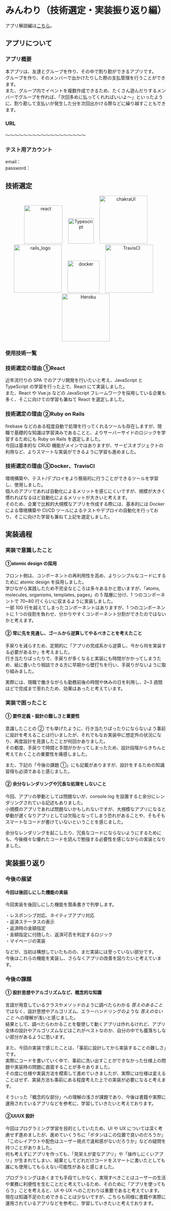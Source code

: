 # みんわり（技術選定・実装振り返り編）

アプリ解説編は[こちら](https://github.com/mizuki0201/minwari-frontend)。

## アプリについて

### アプリ概要

本アプリは、友達とグループを作り、その中で割り勘ができるアプリです。  
グループを作り、そのメンバーで出かけたりした際の支払管理を行うことができます。  
また、グループ内でイベントを複数作成できるため、たくさん遊んだりするメンバーでグループを作れば、「次回多めに払ってくれればいいよ〜」といったように、割り勘して支払いが発生した分を次回出かける際などに繰り越すこともできます。

### URL

〜〜〜〜〜〜〜〜〜〜〜〜〜〜〜〜〜〜

### テスト用アカウント

email：  
password：

## 技術選定

<div width='100%' display='flex' align='center' justify-content='space-around'>
  <img width="120px" alt="react" src="https://user-images.githubusercontent.com/69416789/133558816-9e7cee6b-46d3-460e-90bc-da2b97edcb8c.png">&emsp; 
  <img width="80px" alt="Typescript" src="https://user-images.githubusercontent.com/69416789/133558873-3359dbc4-5ae0-4477-8a58-d7d7a07bafe7.png">&emsp;
  <img width="150px" alt="chakraUI" src="https://user-images.githubusercontent.com/69416789/133559047-33178b3f-b1eb-4f58-9e1a-78578bc36aaa.png">
</div>
<div display='flex' align='center' justify-content='center'>
  <img width="150px" alt="rails_logo" src="https://user-images.githubusercontent.com/69416789/133559112-c0ffdb11-9b81-4c60-9e93-ba04085ab216.png">&emsp;
  <img width="100px" alt="docker" src="https://user-images.githubusercontent.com/69416789/133559125-3e40743f-fea8-4b23-8bd3-f3349949a24d.png">&emsp;
  <img width="150px" alt="TravisCI" src="https://user-images.githubusercontent.com/69416789/133559162-de36673e-8aab-4595-8371-27c0ea6c6f09.png">&emsp;
  <img width="150px" alt="Heroku" src="https://user-images.githubusercontent.com/69416789/133559166-b9afceb8-9a95-49af-99ed-bcbf237f60bb.png">
</div>

### 使用技術一覧

### 技術選定の理由 ①React

近年流行りの SPA でのアプリ開発を行いたいと考え、JavaScript と TypeScript の学習を行った上で、React にて実装しました。  
また、React や Vue.js などの JavaScript フレームワークを採用している企業も多く、そこに向けての学習も兼ねて React を選定しました。

### 技術選定の理由 ②Ruby on Rails

firebase などのある程度自動で処理を行ってくれるツールも存在しますが、現職で基礎的な知識は学習済みであることと、よりサーバーサイドのロジックを学習するためにも Ruby on Rails を選定しました。  
今回は基本的な CRUD 機能がメインではありますが、サービスオブジェクトの利用など、よりスマートな実装ができるように学習も進めました。

### 技術選定の理由 ③Docker、TravisCI

環境構築や、テスト/デプロイをより簡易的に行うことができるツールを学習し、使用しました。  
個人のアプリであれば自動化によるメリットを感じにくいですが、規模が大きく慣れればなるほど自動化によるメリットが大きいと考えます。  
そのため、企業で比較的大規模なアプリを作成する際には、基本的には Docker による環境構築や CI/CD ツールによるテストやデプロイの自動化を行っており、そこに向けた学習も兼ねて上記を選定しました。

## 実装過程

### 実装で意識したこと

#### ①atomic design の採用

フロント側は、コンポーネントの再利用性を高め、よりシンプルなコードにするために atomic design を採用しました。  
学びながら実践したため不完全なところは多々あるかと思いますが、「atoms, molecules, organisms, templates, pages」の 5 階層に分け、1 つのコンポーネントで 70~80 行くらいに収まるように実装しました。  
一部 100 行を超えてしまったコンポーネントはありますが、1 つのコンポーネントに 1 つの役割を負わせ、分かりやすくコンポーネント分割ができたのではないかと考えます。

#### ② 常に先を見通し、ゴールから逆算してやるべきことを考えたこと

手戻りを減らすため、定期的に「アプリの完成系から逆算し、今から何を実装する必要があるか」を考えました。  
行き当たりばったりで、手戻りが多くなると実装にも時間がかかってしまうため、紙に書いたり相談できる方に早期から壁打ちを行い、手戻りがないように取り組みました。

実際には、現職で働きながらも勤務前後の時間や休みの日を利用し、2~3 週間ほどで完成まで至れたため、効果はあったと考えています。

### 実装で困ったこと

#### ① 要件定義・設計の難しさと重要性

意識したことの ② でも挙げたように、行き当たりばったりにならないよう事前に設計を考えることは行いましたが、それでもなお実装中に想定外の状況になり、再度設計を見直したことが何回かありました。  
その都度、手戻りで時間と手間がかかってしまったため、設計段階からきちんと考えておくことの重要性を痛感しました。

また、下記の「今後の課題 ①」にも記載がありますが、設計をするための知識習得も必須であると感じました。

#### ② 余分なレンダリングや冗長な処理をしないこと

今回、アプリの挙動としては問題ないが、console.log を設置すると余分にレンダリングされている記述もありました。  
小規模のアプリであれば問題ないかもしれないですが、大規模なアプリになると挙動が遅くなりアプリとしては欠陥となってしまう恐れがあることや、そもそもスマートなコードが書けていないということを感じました。

余分なレンダリングを起こしたり、冗長なコードにならないようにするためにも、今後様々な優れたコードを読んで勉強する必要性を感じながらの実装となりました。

## 実装振り返り

### 今後の展望

#### 今回は後回しにした機能の実装

今回実装を後回しにした機能を箇条書きで列挙します。

・レスポンシブ対応、ネイティブアプリ対応  
・返済ステータスの表示  
・返済時の金額指定  
・金額指定に付随した、返済可否を判定するロジック  
・マイページの実装

などが、当初は構想していたものの、まだ実装には至っていない部分です。  
今後はこれらの機能を実装し、さらなくアプリの改善を図りたいと考えています。

### 今後の課題

#### ① 設計思想やアルゴリズムなど、概念的な知識

言語が用意しているクラスやメソッドのように調べたらわかる _答えのあること_ ではなく、設計思想やアルゴリズム、エラーハンドリングのような _答えのないこと_ への理解が浅いと感じました。  
結果として、調べたらわかることを駆使して動くアプリは作れるけれど、アプリ全体の設計やアルゴリズムなどはこれがベストなのか、自分の中でも腹落ちしない部分があるように思います。

また、今回の実装で感じたことは、「事前に設計してから実装することの難しさ」です。  
実際にコードを書いていく中で、事前に洗い出すことができなかった仕様上の問題や実装時の問題に直面することが多々ありました。  
その度に仕様や実装方法を模索して進めていきましたが、実際には仕様は変えることはせず、実装方法も事前にある程度考えた上での実装が必要になると考えます。

そういった「概念的な部分」への理解の浅さが課題であり、今後は書籍や実際に運用されているアプリなどを参考に、学習していきたいと考えております。

#### ②UI/UX 設計

今回はプログラミング学習を目的としていたため、UI や UX については深く考慮せず進めましたが、進めていくうちに「ボタンはこの位置で良いのだろうか」「このレイアウトや配色はユーザー視点で違和感がないだろうか」などの疑問を持つことがありました。  
何も考えずにアプリを作っても、「見栄えが変なアプリ」や「操作しにくいアプリ」が生まれてしまい、結果としてどれだけコードをスマートに書いたとしても誰にも使用してもらえない可能性があると感じました。

プログラミングはあくまでも手段でしかなく、実現すべきことはユーザーの生活や業務に利便性を生むことだと考えているため、そのために「アプリを使ってもらう」ことを考えると、UI や UX へのこだわりは重要であると考えています。  
現在は知識不足のためできることは少ないですが、こちらも同様に書籍や実際に運用されているアプリなどを参考に、学習していきたいと考えております。
